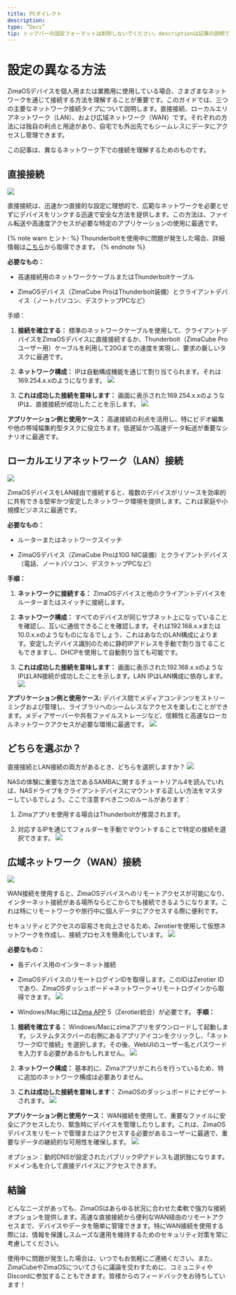```yaml
---
title: PCダイレクト
description:
type: “Docs”
tip: トップバーの固定フォーマットは削除しないでください。descriptionは記事の説明であり、未記入の場合は内容の最初の段落が切り抜かれます。
---
```

# 設定の異なる方法
ZimaOSデバイスを個人用または業務用に使用している場合、さまざまなネットワークを通じて接続する方法を理解することが重要です。このガイドでは、三つの主要なネットワーク接続タイプについて説明します。直接接続、ローカルエリアネットワーク（LAN）、および広域ネットワーク（WAN）です。それぞれの方法には独自の利点と用途があり、自宅でも外出先でもシームレスにデータにアクセスし管理できます。

この記事は、異なるネットワーク下での接続を理解するためのものです。

## 直接接続
![](https://manage.icewhale.io/api/static/docs/1726131286208_image.png)

直接接続は、迅速かつ直接的な設定に理想的で、広範なネットワークを必要とせずにデバイスをリンクする迅速で安全な方法を提供します。この方法は、ファイル転送や高速度アクセスが必要な特定のアプリケーションの使用に最適です。

{% note warn ヒント: %}
Thounderboltを使用中に問題が発生した場合、詳細情報は[こちら](/zimacube/Connecting-ZimaCube-via-Thunderbolt.html)から取得できます。
{% endnote %}

**必要なもの：**

* 高速接続用のネットワークケーブルまたはThunderboltケーブル

* ZimaOSデバイス（ZimaCube ProはThunderbolt装備）とクライアントデバイス（ノートパソコン、デスクトップPCなど）

手順：

1. **接続を確立する：** 標準のネットワークケーブルを使用して、クライアントデバイスをZimaOSデバイスに直接接続するか、Thunderbolt（ZimaCube Proユーザー用）ケーブルを利用して20Gまでの速度を実現し、要求の厳しいタスクに最適です。

2. **ネットワーク構成：** IPは自動構成機能を通じて割り当てられます。それは169.254.x.xのようになります。
![](https://manage.icewhale.io/api/static/docs/1726131302533_image.png)

3. **これは成功した接続を意味します：** 画面に表示された169.254.x.xのようなIPは、直接接続が成功したことを示します。
![](https://manage.icewhale.io/api/static/docs/1726131333502_image.png)

**アプリケーション例と使用ケース：** 高速接続の利点を活用し、特にビデオ編集や他の帯域幅集約型タスクに役立ちます。低遅延かつ高速データ転送が重要なシナリオに最適です。

## ローカルエリアネットワーク（LAN）接続
![](https://manage.icewhale.io/api/static/docs/1726131416246_image.png)

ZimaOSデバイスをLAN経由で接続すると、複数のデバイスがリソースを効率的に共有できる堅牢かつ安定したネットワーク環境を提供します。これは家庭や小規模ビジネスに最適です。

**必要なもの：**

* ルーターまたはネットワークスイッチ

* ZimaOSデバイス（ZimaCube Proは10G NIC装備）とクライアントデバイス（電話、ノートパソコン、デスクトップPCなど）

**手順：**

1. **ネットワークに接続する：** ZimaOSデバイスと他のクライアントデバイスをルーターまたはスイッチに接続します。

2. **ネットワーク構成：** すべてのデバイスが同じサブネット上になっていることを確認し、互いに通信できることを確認します。それは192.168.x.xまたは10.0.x.xのようなものになるでしょう、これはあなたのLAN構成によります。安定したデバイス識別のために静的IPアドレスを手動で割り当てることもできますし、DHCPを使用して自動割り当ても可能です。

3. **これは成功した接続を意味します：** 画面に表示された192.168.x.xのようなIPはLAN接続が成功したことを示します。LAN IPはLAN構成に依存します。
![](https://manage.icewhale.io/api/static/docs/1726131462130_image.png)

**アプリケーション例と使用ケース:** デバイス間でメディアコンテンツをストリーミングおよび管理し、ライブラリへのシームレスなアクセスを楽しむことができます。メディアサーバーや共有ファイルストレージなど、信頼性と高速なローカルネットワークアクセスが必要な環境に最適です。
![](https://manage.icewhale.io/api/static/docs/1726131473384_image.png)

## どちらを選ぶか？
直接接続とLAN接続の両方があるとき、どちらを選択しますか？
![](https://manage.icewhale.io/api/static/docs/1726131488677_image.png)

NASの体験に重要な方法であるSAMBAに関するチュートリアル4を読んでいれば、NASドライブをクライアントデバイスにマウントする正しい方法をマスターしているでしょう。ここで注意すべき二つのルールがあります：

1. Zimaアプリを使用する場合はThunderboltが推奨されます。

2. 対応するIPを通じてフォルダーを手動でマウントすることで特定の接続を選択できます。
![](https://manage.icewhale.io/api/static/docs/1726131521116_image.png)

## 広域ネットワーク（WAN）接続
![](https://manage.icewhale.io/api/static/docs/1726131531121_image.png)

WAN接続を使用すると、ZimaOSデバイスへのリモートアクセスが可能になり、インターネット接続がある場所ならどこからでも接続できるようになります。これは特にリモートワークや旅行中に個人データにアクセスする際に便利です。

セキュリティとアクセスの容易さを向上させるため、Zerotierを使用して仮想ネットワークを作成し、接続プロセスを簡素化しています。
![](https://manage.icewhale.io/api/static/docs/1726131539225_image.png)

**必要なもの：**

* 各デバイス用のインターネット接続

* ZimaOSデバイスのリモートログインIDを取得します。このIDはZerotier IDであり、ZimaOSダッシュボード→ネットワーク→リモートログインから取得できます。
![](https://manage.icewhale.io/api/static/docs/1726131699787_image.png)

* Windows/Mac用には[Zima APP](https://find.zimaspace.com) 5（Zerotier統合）が必要です。
**手順：**

1. **接続を確立する：** Windows/Macにzimaアプリをダウンロードして起動します。システムタスクバーの右側にあるアプリアイコンをクリックし、「ネットワークIDで接続」を選択します。その後、WebUIのユーザー名とパスワードを入力する必要があるかもしれません。
![](https://manage.icewhale.io/api/static/docs/1726131911735_image.png)

2. **ネットワーク構成：** 基本的に、Zimaアプリがこれらを行っているため、特に追加のネットワーク構成は必要ありません。

3. **これは成功した接続を意味します：** ZimaOSのダッシュボードにナビゲートされます。
![](https://manage.icewhale.io/api/static/docs/1726131933130_image.png)

**アプリケーション例と使用ケース：** WAN接続を使用して、重要なファイルに安全にアクセスしたり、緊急時にデバイスを管理したりします。これは、ZimaOSデバイスをリモートで管理またはアクセスする必要があるユーザーに最適で、重要なデータの継続的な可用性を確保します。
![](https://manage.icewhale.io/api/static/docs/1726131946008_image.png)

オプション：動的DNSが設定されたパブリックIPアドレスも選択肢になります。ドメイン名を介して直接デバイスにアクセスできます。

## 結論
どんなニーズがあっても、ZimaOSはあらゆる状況に合わせた柔軟で強力な接続オプションを提供します。高速な直接接続から便利なWAN経由のリモートアクセスまで、デバイスやデータを簡単に管理できます。特にWAN接続を使用する際には、情報を保護しスムーズな運用を維持するためのセキュリティ対策を常に考慮してください。

使用中に問題が発生した場合は、いつでもお気軽にご連絡ください。また、ZimaCubeやZimaOSについてさらに議論を交わすために、コミュニティやDiscordに参加することもできます。皆様からのフィードバックをお待ちしています！